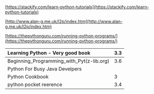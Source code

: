 [https://stackify.com/learn-python-tutorials](https://stackify.com/learn-python-tutorials)

[http://www.alan-g.me.uk/l2p/index.htm](http://www.alan-g.me.uk/l2p/index.htm)

[https://thepythonguru.com/running-python-programs/](https://thepythonguru.com/running-python-programs/)

| Learning Python - Very good book | 3.3 |
| :--- | :--- |
| Beginning\_Programming\_with\_Pyt\(z-lib.org\) | 3.6 |
| Python For Busy Java Develpers |  |
| Python Cookbook | 3 |
| python pocket reerence | 3.4 |



